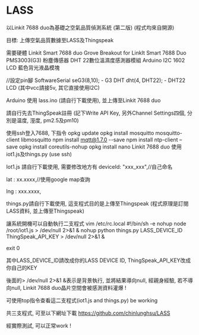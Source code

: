 # LASS
以Linkit 7688 duo為基礎之空氣品質偵測系統 (第二版)
(程式均來自開源) 

目標: 上傳空氣品質數據至LASS及Thingspeak

需要硬體
Linkit Smart 7688 duo
Grove Breakout for LinkIt Smart 7688 Duo
PMS3003(G3) 粉塵傳感器
DHT 22數位溫濕度感測器模組
Arduino I2C 1602 LCD 藍色背光液晶模塊

//設定pin腳
SoftwareSerial seG3(8,10); - G3
DHT dht(4, DHT22); - DHT22
LCD (其中vcc請接5v, 其它直接使用I2C)

Arduino 使用 lass.ino (請自行下載使用), 並上傳至Linkit 7688 duo

請自行先去ThingSpeak註冊 (記下Write API Key, 另外Channel Settings四個, 分別是温度, 溼度, pm2.5及pm10)

使用ssh登入7688, 下指令
opkg update
opkg install mosquitto mosquitto-client libmosquitto
npm install mqtt@1.7.0 --save
npm install ntp-client –save
opkg install coreutils-nohup
opkg install nano
Linkit 7688 duo 使用iot1.js及things.py (use ssh)

Iot1.js 請自行下載使用, 需要修改地方有
deviceId: "xxx_xxx",//自己命名

lat : xx.xxxx,//使用google map查詢

lng : xxx.xxxx,

things.py請自行下載使用,
這支程式目的是上傳至Thingspeak (程式原理是訂閱LASS資料, 並上傳至Thingspeak)

讓系統開機可以自動執行二支程式
vim /etc/rc.local 
#!/bin/sh -e
nohup node /root/iot1.js > /dev/null 2>&1 &
nohup python things.py LASS_DEVICE_ID ThingSpeak_API_KEY > /dev/null 2>&1 &

exit 0 


其中LASS_DEVICE_ID請改成你的LASS DEVICE ID, ThingSpeak_API_KEY改成你自己的KEY

後面的> /dev/null 2>&1 &表示是背景執行, 並將結果導向null, 經親身經驗, 若不導向null, Linkit 7688 duo晶片空間會被感測資料灌爆 !

可使用top指令查看這二支程式(iot1.js and things.py) be working

共三支程式, 可至以下網址下載
https://github.com/chinlunghsu/LASS

經實際測試, 可以正常work !
